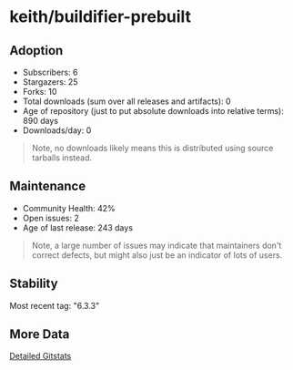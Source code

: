 # keith/buildifier-prebuilt

## Adoption

- Subscribers: 6
- Stargazers: 25
- Forks: 10
- Total downloads (sum over all releases and artifacts): 0
- Age of repository (just to put absolute downloads into relative terms): 890 days
- Downloads/day: 0

> Note, no downloads likely means this is distributed using source tarballs instead.

## Maintenance

- Community Health: 42%
- Open issues: 2
- Age of last release: 243 days

> Note, a large number of issues may indicate that maintainers don't correct defects, but might also
> just be an indicator of lots of users.

## Stability

Most recent tag: "6.3.3"

## More Data

[Detailed Gitstats](/bazel-catalog/gitstats/keith/buildifier-prebuilt)

